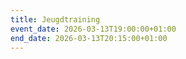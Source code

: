 ```yaml
---
title: Jeugdtraining
event_date: 2026-03-13T19:00:00+01:00
end_date: 2026-03-13T20:15:00+01:00
---
```

